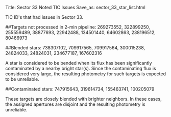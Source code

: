 Title: Sector 33 Noted TIC Issues
Save_as: sector_33_star_list.html


TIC ID's that had issues in Sector 33.

##Targets not processed in 2-min pipeline:
269273552, 322899250, 255559489, 38877693, 22942488, 134501440, 64602863, 238196512, 80466973

##Blended stars:
738307102, 709917565, 709917564, 300015238, 24824033, 24824031, 234677187, 167602316

A star is considered to be bended when its flux has been significantly contaminated by a nearby bright star(s). Since the contaminating flux is considered very large, the resulting photometry for such targets is expected to be unreliable.

##Contaminated stars:
747915643, 319614734, 155463741, 100205079

These targets are closely blended with brighter neighbors. In these cases, the assigned apertures are disjoint and the resulting photometry is unreliable.